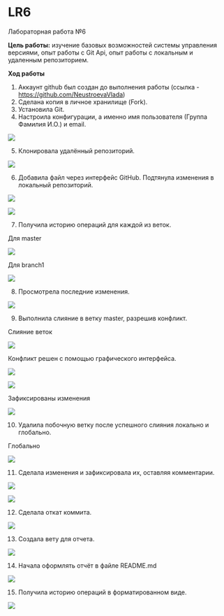 # LR6
Лабораторная работа №6

**Цель работы:** изучение базовых возможностей системы управления версиями, опыт работы с Git Api, опыт работы с локальным и удаленным репозиторием.

**Ход работы**
1.  Аккаунт github был создан до выполнения работы (ссылка - https://github.com/NeustroevaVlada)
2.  Сделана копия в личное хранилище (Fork). 
3.  Установила Git.
4.  Настроила конфигурации, а именно имя пользователя (Группа Фамилия И.О.) и email.

![](/forLR6/start.jpg)

5.  Клонировала удалённый репозиторий.

![](/forLR6/clone.jpg)

6.  Добавила файл через интерфейс GitHub. Подтянула изменения в локальный репозиторий.

![](/forLR6/create.jpg)

![](/forLR6/pull.jpg)

7.  Получила историю операций для каждой из веток.

Для master

![](/forLR6/logmaster.jpg)

Для branch1

![](/forLR6/logbranch.jpg)

8.  Просмотрела последние изменения.

![](/forLR6/status.jpg)

9.  Выполнила слияние в ветку master, разрешив конфликт.

Слияние веток

![](/forLR6/mergeconflict.jpg)

Конфликт решен с помощью графического интерфейса.

![](/forLR6/VIM.jpg)

![](/forLR6/mergeok.jpg)

Зафиксированы изменения

![](/forLR6/fix.jpg)

10. Удалила побочную ветку после успешного слияния локально и глобально.

Глобально

![](/forLR6/del.jpg)

11. Сделала изменения и зафиксировала их, оставляя комментарии. 

![](/forLR6/edit1.jpg)

![](/forLR6/edit2.jpg)

12. Сделала откат коммита.

![](/forLR6/reset.jpg)

13. Создала вету для отчета.

![](/forLR6/new.jpg)

14. Начала оформлять отчёт в файле README.md

![](/forLR6/startreport.jpg)

15. Получила историю операций в форматированном виде.

![](/forLR6/fin.jpg)
